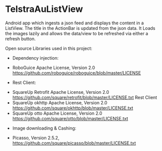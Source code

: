 # TelstraAuListView

Android app which ingests a json feed and displays the content in a ListView. The title in the ActionBar is updated from the json data. It Loads the images lazily and allows the data/view to be refreshed via either a refresh button.

Open source Libraries used in this project:

* Dependency injection:
 - RoboGuice	Apache License, Version 2.0	https://github.com/roboguice/roboguice/blob/master/LICENSE

* Rest Client:
 - SquareUp Retrofit	Apache License, Version 2.0	https://github.com/square/retrofit/blob/master/LICENSE.txt
Rest Client
 - SquareUp okhttp	Apache License, Version 2.0	https://github.com/square/okhttp/blob/master/LICENSE.txt
 - SquareUp otto	Apache License, Version 2.0	https://github.com/square/otto/blob/master/LICENSE.txt
* Image downloading & Cashing:
 - Picasso, Version 2.5.2, https://github.com/square/picasso/blob/master/LICENSE.txt
